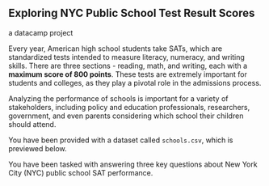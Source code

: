 ## Exploring NYC Public School Test Result Scores
a datacamp project

Every year, American high school students take SATs, which are standardized tests intended to measure literacy, numeracy, and writing skills. There are three sections - reading, math, and writing, each with a **maximum score of 800 points**. These tests are extremely important for students and colleges, as they play a pivotal role in the admissions process.

Analyzing the performance of schools is important for a variety of stakeholders, including policy and education professionals, researchers, government, and even parents considering which school their children should attend. 

You have been provided with a dataset called `schools.csv`, which is previewed below.

You have been tasked with answering three key questions about New York City (NYC) public school SAT performance.
